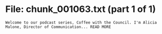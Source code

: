 ﻿# File: chunk_001063.txt (part 1 of 1)
```
Welcome to our podcast series, Coffee with the Council. I'm Alicia Malone, Director of Communication... READ MORE
```

